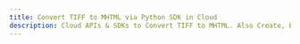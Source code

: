 ---title: Convert TIFF to MHTML via Python SDK in Clouddescription: Cloud APIs & SDKs to Convert TIFF to MHTML. Also Create, Edit & Render Microsoft Word & OpenOffice documents in the Cloud.---